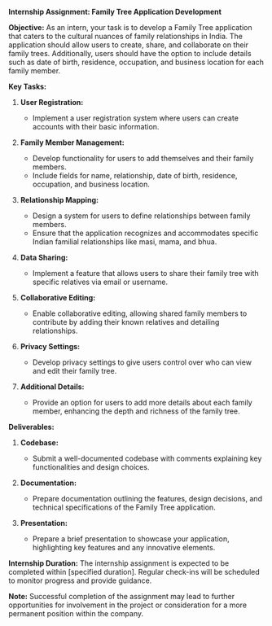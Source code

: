 **Internship Assignment: Family Tree Application Development**

**Objective:**
As an intern, your task is to develop a Family Tree application that caters to the cultural nuances of family relationships in India. The application should allow users to create, share, and collaborate on their family trees. Additionally, users should have the option to include details such as date of birth, residence, occupation, and business location for each family member.

**Key Tasks:**

1. **User Registration:**
   - Implement a user registration system where users can create accounts with their basic information.

2. **Family Member Management:**
   - Develop functionality for users to add themselves and their family members.
   - Include fields for name, relationship, date of birth, residence, occupation, and business location.

3. **Relationship Mapping:**
   - Design a system for users to define relationships between family members.
   - Ensure that the application recognizes and accommodates specific Indian familial relationships like masi, mama, and bhua.

4. **Data Sharing:**
   - Implement a feature that allows users to share their family tree with specific relatives via email or username.

5. **Collaborative Editing:**
   - Enable collaborative editing, allowing shared family members to contribute by adding their known relatives and detailing relationships.

6. **Privacy Settings:**
   - Develop privacy settings to give users control over who can view and edit their family tree.

7. **Additional Details:**
   - Provide an option for users to add more details about each family member, enhancing the depth and richness of the family tree.

**Deliverables:**

1. **Codebase:**
   - Submit a well-documented codebase with comments explaining key functionalities and design choices.

2. **Documentation:**
   - Prepare documentation outlining the features, design decisions, and technical specifications of the Family Tree application.

3. **Presentation:**
   - Prepare a brief presentation to showcase your application, highlighting key features and any innovative elements.

**Internship Duration:**
The internship assignment is expected to be completed within [specified duration]. Regular check-ins will be scheduled to monitor progress and provide guidance.

**Note:** Successful completion of the assignment may lead to further opportunities for involvement in the project or consideration for a more permanent position within the company.